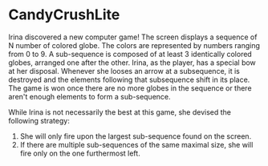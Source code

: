 # CandyCrushLite

Irina discovered a new computer game! The screen displays a sequence of N number of colored globe. The colors are represented by numbers ranging from 0 to 9.
A sub-sequence is composed of at least 3 identically colored globes, arranged one after the other. Irina, as the player, has a special bow at her disposal. Whenever she looses an arrow at a subsequence,
it is destroyed and the elements following that subsequence shift in its place. The game is won once there are no more globes in the sequence or there aren't enough elements to form a sub-sequence.

While Irina is not necessarily the best at this game, she devised the following strategy:

1. She will only fire upon the largest sub-sequence found on the screen.
2. If there are multiple sub-sequences of the same maximal size, she will fire only on the one furthermost left.
